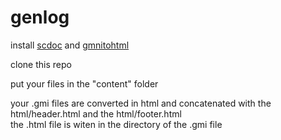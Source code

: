 # genlog

install [scdoc](https://git.sr.ht/~sircmpwn/scdoc) and [gmnitohtml](https://git.sr.ht/~adnano/gmnitohtml)

clone this repo

put your files in the "content" folder

your .gmi files are converted in html and concatenated with the html/header.html and the html/footer.html  
the .html file is witen in the directory of the .gmi file
